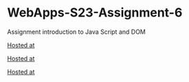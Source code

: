 
# WebApps-S23-Assignment-6
Assignment introduction to Java Script and DOM

[Hosted at](https://44-563-web-apps-s23.github.io/44563-webapps-s23-assignment6-kallapavankumarreddy/painter.html)

[Hosted at](https://44-563-web-apps-s23.github.io/44563-webapps-s23-assignment6-kallapavankumarreddy/conversions.html)

[Hosted at](https://44-563-web-apps-s23.github.io/44563-webapps-s23-assignment6-kallapavankumarreddy/candy.html)